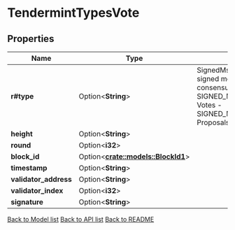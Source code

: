 # TendermintTypesVote

## Properties

Name | Type | Description | Notes
------------ | ------------- | ------------- | -------------
**r#type** | Option<**String**> | SignedMsgType is a type of signed message in the consensus.   - SIGNED_MSG_TYPE_PREVOTE: Votes  - SIGNED_MSG_TYPE_PROPOSAL: Proposals | [optional][default to Unknown]
**height** | Option<**String**> |  | [optional]
**round** | Option<**i32**> |  | [optional]
**block_id** | Option<[**crate::models::BlockId1**](BlockID_1.md)> |  | [optional]
**timestamp** | Option<**String**> |  | [optional]
**validator_address** | Option<**String**> |  | [optional]
**validator_index** | Option<**i32**> |  | [optional]
**signature** | Option<**String**> |  | [optional]

[Back to Model list](../README.md#documentation-for-models) [Back to API list](../README.md#documentation-for-api-endpoints) [Back to README](../README.md)



